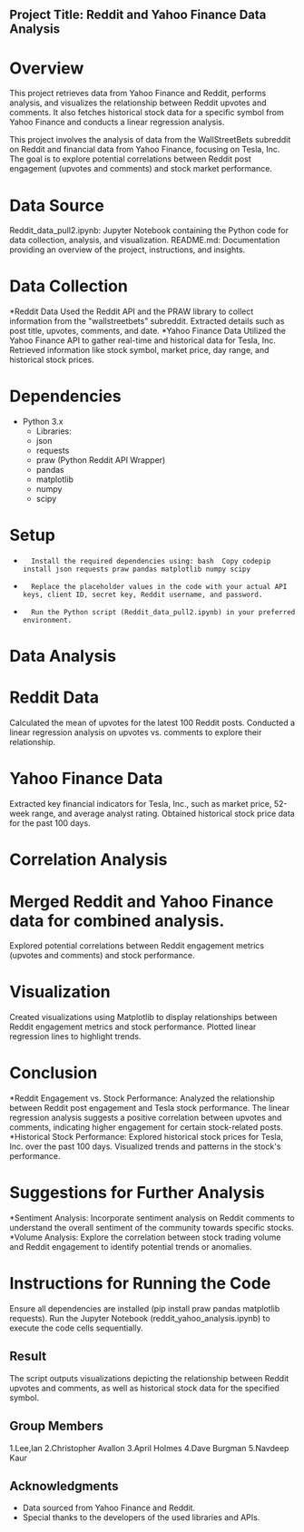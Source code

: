 ## Project Title: Reddit and Yahoo Finance Data Analysis

# Overview
This project retrieves data from Yahoo Finance and Reddit, performs analysis, and visualizes the relationship between Reddit upvotes and comments. It also fetches historical stock data for a specific symbol from Yahoo Finance and conducts a linear regression analysis.

This project involves the analysis of data from the WallStreetBets subreddit on Reddit and financial data from Yahoo Finance, focusing on Tesla, Inc. The goal is to explore potential correlations between Reddit post engagement (upvotes and comments) and stock market performance.

# Data Source

Reddit_data_pull2.ipynb: Jupyter Notebook containing the Python code for data collection, analysis, and visualization.
README.md: Documentation providing an overview of the project, instructions, and insights.

# Data Collection

*Reddit Data
Used the Reddit API and the PRAW library to collect information from the "wallstreetbets" subreddit.
Extracted details such as post title, upvotes, comments, and date.
*Yahoo Finance Data
Utilized the Yahoo Finance API to gather real-time and historical data for Tesla, Inc.
Retrieved information like stock symbol, market price, day range, and historical stock prices.

# Dependencies
* Python 3.x
    * Libraries:
    * json
    * requests
    * praw (Python Reddit API Wrapper)
    * pandas
    * matplotlib
    * numpy
    * scipy
      

# Setup
* 		Install the required dependencies using: bash  Copy codepip install json requests praw pandas matplotlib numpy scipy
* 		Replace the placeholder values in the code with your actual API keys, client ID, secret key, Reddit username, and password.
* 		Run the Python script (Reddit_data_pull2.ipynb) in your preferred environment.




# Data Analysis

# Reddit Data
Calculated the mean of upvotes for the latest 100 Reddit posts.
Conducted a linear regression analysis on upvotes vs. comments to explore their relationship.

# Yahoo Finance Data
Extracted key financial indicators for Tesla, Inc., such as market price, 52-week range, and average analyst rating.
Obtained historical stock price data for the past 100 days.

# Correlation Analysis

# Merged Reddit and Yahoo Finance data for combined analysis.
Explored potential correlations between Reddit engagement metrics (upvotes and comments) and stock performance.

# Visualization

Created visualizations using Matplotlib to display relationships between Reddit engagement metrics and stock performance.
Plotted linear regression lines to highlight trends.

# Conclusion

*Reddit Engagement vs. Stock Performance: Analyzed the relationship between Reddit post engagement and Tesla stock performance. The linear regression analysis suggests a positive correlation between upvotes and comments, indicating higher engagement for certain stock-related posts.
*Historical Stock Performance: Explored historical stock prices for Tesla, Inc. over the past 100 days. Visualized trends and patterns in the stock's performance.

# Suggestions for Further Analysis

*Sentiment Analysis: Incorporate sentiment analysis on Reddit comments to understand the overall sentiment of the community towards specific stocks.
*Volume Analysis: Explore the correlation between stock trading volume and Reddit engagement to identify potential trends or anomalies.

# Instructions for Running the Code

Ensure all dependencies are installed (pip install praw pandas matplotlib requests).
Run the Jupyter Notebook (reddit_yahoo_analysis.ipynb) to execute the code cells sequentially.

## Result
The script outputs visualizations depicting the relationship between Reddit upvotes and comments, as well as historical stock data for the specified symbol.

## Group Members
1.Lee,Ian
2.Christopher Avallon
3.April Holmes
4.Dave Burgman
5.Navdeep Kaur
## Acknowledgments
* Data sourced from Yahoo Finance and Reddit.
* Special thanks to the developers of the used libraries and APIs.

